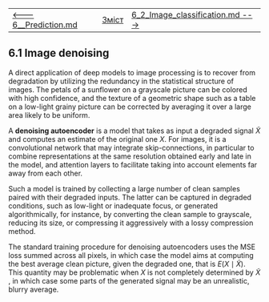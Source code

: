 |                                             |                    |                                                              |
| ------------------------------------------- | ------------------ | ------------------------------------------------------------ |
| [<---   6__Prediction.md](6__Prediction.md) | [Зміст](README.md) | [6_2_Image_classification.md    --->](6_2_Image_classification.md) |

## 6.1    Image denoising

A direct application of deep models to image processing is to recover from degradation by utilizing the redundancy in the statistical structure of images. The petals of a sunflower on a grayscale picture can be colored with high confidence, and the texture of a geometric shape such as a table on a low-light grainy picture can be corrected by averaging it over a large area likely to be uniform.

A **denoising autoencoder** is a model that takes as input a degraded signal $\tilde{X}$ and computes an estimate of the original one $X$. For images, it is a convolutional network that may integrate skip-connections, in particular to combine representations at the same resolution obtained early and late in the model, and attention layers to facilitate taking into account elements far away from each other.

Such a model is trained by collecting a large number of clean samples paired with their degraded inputs. The latter can be captured in degraded conditions, such as low-light or inadequate focus, or generated algorithmically, for instance, by converting the clean sample to grayscale, reducing its size, or compressing it aggressively with a lossy compression method. 

The standard training procedure for denoising autoencoders uses the MSE loss summed across all pixels, in which case the model aims at computing the best average clean picture, given the degraded one, that is $E(X\mid \tilde{X} )$. This quantity may be problematic when $X$ is not completely determined by $\tilde{X}$ , in which case some parts of the generated signal may be an unrealistic, blurry average.

